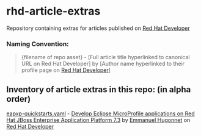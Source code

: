 # rhd-article-extras
Repository containing extras for articles published on [Red Hat Developer](https://developers.redhat.com)

### Naming Convention:
> {filename of repo asset} - [Full article title hyperlinked to canonical URL on Red Hat Developer] by [Author name hyperlinked to their profile page on [Red Hat Developer](https://developers.redhat.com)]

## Inventory of article extras in this repo: (in alpha order)
 
[eapxp-quickstarts.yaml](https://github.com/redhat-developer/rhd-article-extras/blob/master/eapxp-quickstarts.yaml) - [Develop Eclipse MicroProfile applications on Red Hat JBoss Enterprise Application Platform 7.3](https://developers.redhat.com/blog/2020/07/01/develop-eclipse-…ready-workspaces/) by [Emmanuel Hugonnet](https://developers.redhat.com/blog/author/ehugonne/) on [Red Hat Developer](https://developers.redhat.com)

